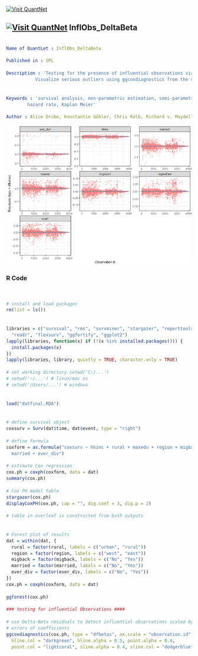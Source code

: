 [<img src="https://github.com/QuantLet/Styleguide-and-FAQ/blob/master/pictures/banner.png" width="888" alt="Visit QuantNet">](http://quantlet.de/)

## [<img src="https://github.com/QuantLet/Styleguide-and-FAQ/blob/master/pictures/qloqo.png" alt="Visit QuantNet">](http://quantlet.de/) **InflObs_DeltaBeta**
```yaml

Name of QuantLet : InflObs_DeltaBeta

Published in : SPL

Description : 'Testing for the presence of influential observations via Delta-Beta plots.
	       Visualize serious outliers using ggcoxdiagnostics from the survminer package.'
	      

Keywords : 'survival analysis, non-parametric estimation, semi-parametric estimation,
	    hazard rate, Kaplan Meier'

Author : Alice Drube, Konstantin Göbler, Chris Kolb, Richard v. Maydell

```

![Picture1](Delta_Beta.png)

### R Code
```R


# install and load packages
rm(list = ls())


libraries = c("survival", "rms", "survminer", "stargazer", "reporttools", "dplyr", 
  "readr", "flexsurv", "ggfortify", "ggplot2")
lapply(libraries, function(x) if (!(x %in% installed.packages())) {
  install.packages(x)
})
lapply(libraries, library, quietly = TRUE, character.only = TRUE)

# set working directory setwd('C:/...') 
# setwd('~/...') # linux/mac os
# setwd('/Users/...') # windows


load("datfinal.RDA")


# define survival object
coxsurv = Surv(dat$time, dat$event, type = "right")

# define formula
coxform = as.formula("coxsurv ~ hhinc + rural + maxedu + region + migback + 
  married + ever_div")

# estimate Cox regression
cox.ph = coxph(coxform, data = dat)
summary(cox.ph)

# Cox PH model table
stargazer(cox.ph)
displayCoxPH(cox.ph, cap = "", dig.coef = 3, dig.p = 2)

# table in overleaf is constructed from both outputs


# Forest plot of results
dat = within(dat, {
  rural = factor(rural, labels = c("urban", "rural"))
  region = factor(region, labels = c("west", "east"))
  migback = factor(migback, labels = c("No", "Yes"))
  married = factor(married, labels = c("No", "Yes"))
  ever_div = factor(ever_div, labels = c("No", "Yes"))
})
cox.ph = coxph(coxform, data = dat)

ggforest(cox.ph)

### testing for influential Observations ####

# use Delta-Beta residuals to detect influential observations scaled by standard
# errors of coefficients
ggcoxdiagnostics(cox.ph, type = "dfbetas", ox.scale = "observation.id", 
  hline.col = "darkgreen", hline.alpha = 0.5, point.alpha = 0.4, 
  point.col = "lightcoral", sline.alpha = 0.4, sline.col = "dodgerblue")
  
```
